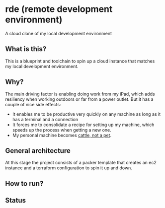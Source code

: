 # rde (remote development environment)
A cloud clone of my local development environment

## What is this?
This is a blueprint and toolchain to spin up a cloud instance that matches my local
development environment. 

## Why?
The main driving factor is enabling doing work from my iPad, which adds
resiliency when working outdoors or far from a power outlet. But it has a couple
of nice side effects:
- It enables me to be productive very quickly on any machine as long as it has a terminal and a
  connection
- It forces me to consolidate a recipe for setting up my machine, which speeds
  up the process when getting a new one.
- My personal machine becomes [cattle, not a pet](http://cloudscaling.com/blog/cloud-computing/the-history-of-pets-vs-cattle/).

## General architecture
At this stage the project consists of a packer template that creates an ec2
instance and a terraform configuration to spin it up and down.


## How to run?



## Status
